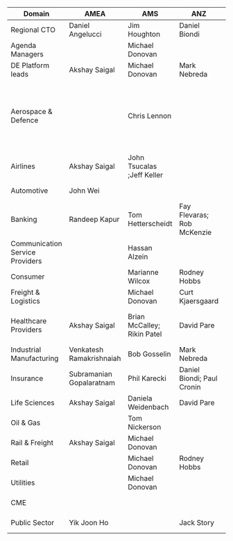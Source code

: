 |Domain|AMEA|AMS|ANZ|NC Europe|S Europe|UKI|
|---|---|---|---|---|---|---|
|Regional CTO|Daniel Angelucci|Jim Houghton|Daniel Biondi|Melih Yener|Juan Juan|Sukhi Gill|
Agenda Managers| | Michael Donovan | |Christoph Koenen |Iñaki Galera |Ron Brown
DE Platform leads|Akshay Saigal | Michael Donovan |Mark Nebreda |Christoph Koenen |Iñaki Galera |Ron Brown
Aerospace & Defence| |Chris Lennon| | Jürgen Dettling || Ged Cunliffe; Jonathan Simpson; Phil Lathaen; Phil Mullis|
Airlines|Akshay Saigal|	John Tsucalas ;Jeff Keller| | Jürgen Dettling | |
Automotive|John Wei| | |Jürgen Dettling | |Phil Mullis
Banking|Randeep Kapur|Tom Hetterscheidt|Fay Flevaras;  Rob McKenzie|Mirza Ahmad|Cesc Gudayol;Maria  Rodriguez;Agostino Rosso; Juan Juan|Andrew Dare; Justin Campbell|
Communication Service Providers| |Hassan Alzein| | Melih Yener| | Ron Brown
Consumer| |Marianne Wilcox|Rodney Hobbs	| |Fabrice Oudert|Ron Brown
Freight & Logistics	||Michael Donovan |Curt Kjaersgaard|Yves Vanderbeken| |Jason Campion
Healthcare Providers|Akshay Saigal|Brian McCalley; Rikin Patel|David Pare ||Iñaki Galera;  Luciano Boschetti|Guy Lucchi; Phil Knight|
Industrial Manufacturing|Venkatesh Ramakrishnaiah|Bob Gosselin|Mark Nebreda|Chris Fangmann|Stephane Torlet|Phil Mullis
Insurance|Subramanian Gopalaratnam|Phil Karecki|Daniel Biondi;  Paul Cronin|Kristian Jeeves||Andrew Dare;  |
Life Sciences|Akshay Saigal|Daniela Weidenbach|David Pare||Iñaki Galera|Guy Lucchi
Oil & Gas||Tom Nickerson||||Kishore Chekuri
Rail & Freight|	Akshay Saigal|Michael Donovan|||Yves Vanderbeken|Jason Campion
Retail||Michael Donovan|Rodney Hobbs||Fabrice Oudert|Ron Brown
Utilities||Michael Donovan||Hannes Leb|Agostino Rosso; Juan Juan|Kishore Chekuri
CME||||||Ron Brown
Public Sector|Yik Joon Ho||Jack Story|Peter Grostol|Yves Vanderbeken;  Luciano Boschetti|Steven Wheeler